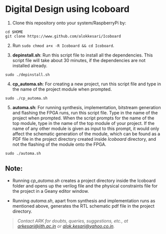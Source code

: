 # Digital Design using **Icoboard**

1. Clone this repository onto your system/RaspberryPi by:
  ```
  cd $HOME
  git clone https://www.github.com/alokkesari/Icoboard
  ```

2. Run `sudo chmod a+x -R Icoboard && cd Icoboard`.

3. **depinstall.sh**: Run this script file to install all the dependencies. This script file will take about 30 minutes, if the dependencies are not installed already.
  ```
  sudo ./depinstall.sh
  ```

4. **cp_automa.sh**: For creating a new project, run this script file and type in the name of the project module when prompted.
  ```
  sudo ./cp_automa.sh
  ```

5. **automa.sh**: For running synthesis, implementation, bitstream generation and flashing the FPGA runs, run this script file. Type in the name of the project when prompted. When the script prompts for the name of the top module, type in the name of the top module of your project. If the name of any other module is given as input to this prompt, it would only affect the schematic generation of the module, which can be found as a PDF file in the project directory created inside *Icoboard* directory, and not the flashing of the module onto the FPGA.
  ```
  sudo ./automa.sh
  ```

## Note:

* Running *cp_automa.sh* creates a project directory inside the Icoboard folder and opens up the verilog file and the physical constraints file for the project in a Geany editor window.

* Running *automa.sh*, apart from synthesis and implementation runs as mentioned above, generates the RTL schematic pdf file in the project directory.

> *Contact ARK for doubts, queries, suggestions, etc., at arkesari@iith.ac.in or alok.kesari@yahoo.co.in.*
